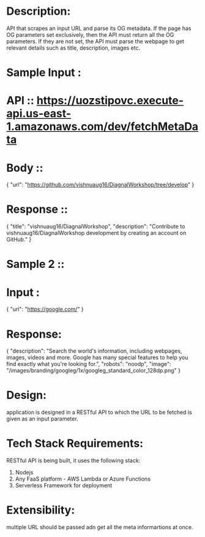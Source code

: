 # Description:
API that scrapes an input URL and parse its OG metadata. If the page has OG parameters set exclusively, then the API must return all the OG parameters. If
they are not set, the API must parse the webpage to get relevant details such as title, description, images etc.

# Sample Input :

# API :: https://uozstipovc.execute-api.us-east-1.amazonaws.com/dev/fetchMetaData
#  Body ::
{
"url": "https://github.com/vishnuaug16/DiagnalWorkshop/tree/develop"
}

#  Response :: 

{
    "title": "vishnuaug16/DiagnalWorkshop",
    "description": "Contribute to vishnuaug16/DiagnalWorkshop development by creating an account on GitHub."
}

#  Sample 2 ::
#  Input :
{
"url": "https://google.com/"
}
#  Response:
{
    "description": "Search the world's information, including webpages, images, videos and more. Google has many special features to help you find exactly what you're looking for.",
    "robots": "noodp",
    "image": "/images/branding/googleg/1x/googleg_standard_color_128dp.png"
}



# Design:

application is designed in a RESTful API to which the URL to be fetched is given as an input parameter.

# Tech Stack Requirements:

RESTful API is being built, it uses the following stack:

1. Nodejs
2. Any FaaS platform - AWS Lambda or Azure Functions
3. Serverless Framework for deployment

# Extensibility:

multiple URL should be passed adn get all the meta informartions at once.
